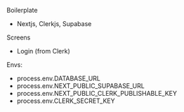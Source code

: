 Boilerplate

- Nextjs, Clerkjs, Supabase

Screens

- Login (from Clerk)

Envs:

- process.env.DATABASE_URL
- process.env.NEXT_PUBLIC_SUPABASE_URL
- process.env.NEXT_PUBLIC_CLERK_PUBLISHABLE_KEY
- process.env.CLERK_SECRET_KEY
